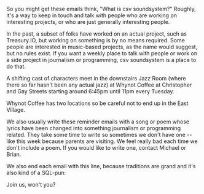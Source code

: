 So you might get these emails think, "What is csv soundsystem?" Roughly, it's a way to keep in touch and talk with people who are working on interesting projects, or who are just generally interesting people.

In the past, a subset of folks have worked on an actual project, such as Treasury.IO, but working on something is by no means required. Some people are interested in music-based projects, as the name would suggest, but no rules exist. If you want a weekly place to talk with people or work on a side project in journalism or programming, csv soundsystem is a place to do that.

A shifting cast of characters meet in the downstairs Jazz Room (where there so far hasn't been any actual jazz) at Whynot Coffee at Christopher and Gay Streets starting around 6:45pm until 11pm every Tuesday.

Whynot Coffee has two locations so be careful not to end up in the East Village.

We also usually write these reminder emails with a song or poem whose lyrics have been changed into something journalism or programming related. They take some time to write so sometimes we don't have one -- like this week because parents are visiting. We feel really bad each time we don't include a poem. If you would like to write one, contact Michael or Brian.

We also end each email with this line, because traditions are grand and it's also kind of a SQL-pun:

Join us, won't you?